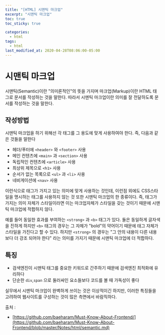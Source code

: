 ```yaml
---
title: "[HTML] 시맨틱 마크업"
excerpt: "시맨틱 마크업"
toc: true
toc_sticky: true

categories:
  - html
tags:
  - html
last_modified_at: 2020-04-28T08:06:00-05:00
---
```


# 시맨틱 마크업

시맨틱(Semantic)이란 "의미론적인"의 뜻을 가지며 마크업(Markup)이란 HTML 태그로 문서를 작성하는 것을 말한다. 따라서 시멘틱 마크업이란 의미를 잘 전달하도록 문서를 작성하는 것을 말한다.

## 작성방법

시맨틱 마크업을 하기 위해선 각 태그를 그 용도에 맞게 사용하여야 한다. 즉, 다음과 같은 것들을 말한다

+ 헤더/푸터에 `<header>` 와 `<footer>` 사용
+ 메인 컨텐츠에 `<main>` 과 `<section>` 사용
+ 독립적인 컨텐츠에 `<article>` 사용
+ 최상위 제목으로 `<h1>` 사용
+ 순서가 없는 목록으로 `<ul>` 과 `<li>` 사용
+ 네비게이션에 `<nav>` 사용

이런식으로 태그가 가지고 있는 의미에 맞게 사용하는 것인데, 이런점 외에도 CSS스타일을 명시하는 태그를 사용하지 않는 것 또한 시맨틱 마크업의 한 종류이다. 즉, 태그가 가지는 의미 자체가 스타일이라면 이는 마크업자체가 스타일을 갖는 것이기 때문에 시맨틱 마크업에 적합하지 않다. 

예를 들어 동일한 효과를 부여하는 `<strong>` 과 `<b>` 태그가 있다. 둘은 동일하게 글자색을 진하게 하지만 `<b>` 태그의 경우는 그 자체가 "bold"의 약어이기 때문에 태그 자체가 스타일을 가진다고 할 수 있다. 하지만 `<strong>` 의 경우는 "그 안의 내용이 다른 내용보다 더 강조 되어야 한다" 라는 의미를 가지기 때문에 시맨틱 마크업에 더 적합하다.


## 특징

+ 검색엔진이 시맨틱 태그를 중요한 키워드로 간주하기 때문에 검색엔진 최적화에 유리하다
+ 단순한 `div`,`span` 으로 둘러싸인 요소들보다 코드를 볼 때 가독성이 좋다

실무에서 시맨틱 마크업이 완벽하게 쓰이는 것은 이상적이긴 하지만, 이러한 특징들을 고려하여 웹사이트를 구성하는 것이 많은 측면에서 바람직하다.


출처 : 
+ [https://github.com/baeharam/Must-Know-About-Frontend/](https://github.com/baeharam/Must-Know-About-Frontend/blob/master/Notes/html/semantic.md)